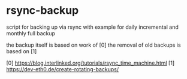 # rsync-backup

script for backing up via rsync with example for daily incremental and monthly
full backup

the backup itself is based on work of [0]
the removal of old backups is based on [1]

[0] https://blog.interlinked.org/tutorials/rsync_time_machine.html
[1] https://dev-eth0.de/create-rotating-backups/
